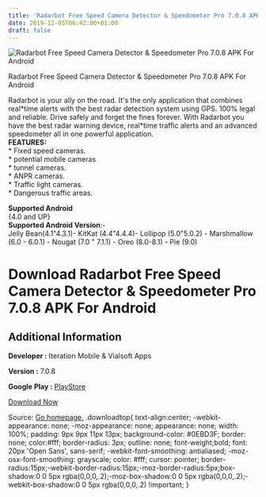 ```yaml
---
title: 'Radarbot Free Speed Camera Detector & Speedometer Pro 7.0.8 APK For Android'
date: 2019-12-05T06:42:00+01:00
draft: false
---
```


![Radarbot Free Speed Camera Detector & Speedometer Pro 7.0.8 APK For Android](https://i0.wp.com/apkhome.net/wp-content/uploads/2019/12/Radarbot-Free-Speed-Camera-Detector-Speedometer-Pro-7.0.8.png "Radarbot Free Speed Camera Detector & Speedometer Pro 7.0.8 APK For Android")

  

Radarbot Free Speed Camera Detector & Speedometer Pro 7.0.8 APK For Android

Radarbot is your ally on the road. It's the only application that combines real\*time alerts with the best radar detection system using GPS. 100% legal and reliable. Drive safely and forget the fines forever. With Radarbot you have the best radar warning device, real\*time traffic alerts and an advanced speedometer all in one powerful application.  
**FEATURES:**  
\* Fixed speed cameras.  
\* potential mobile cameras  
\* tunnel cameras.  
\* ANPR cameras.  
\* Traffic light cameras.  
\* Dangerous traffic areas.

**Supported Android**  
{4.0 and UP}  
**Supported Android Version**:-  
Jelly Bean(4.1"4.3.1)- KitKat (4.4"4.4.4)- Lollipop (5.0"5.0.2) - Marshmallow (6.0 - 6.0.1) - Nougat (7.0 " 7.1.1) - Oreo (8.0-8.1) - Pie (9.0)

Download Radarbot Free Speed Camera Detector & Speedometer Pro 7.0.8 APK For Android
====================================================================================

Additional Information
----------------------

**Developer :** Iteration Mobile & Vialsoft Apps

**Version :** 7.0.8

**Google Play :** [PlayStore](https://play.google.com/store/apps/details?id=com.vialsoft.radarbot_free)

  

[Download Now](https://store4app.co/post/radarbot-free-speed-camera-detector-amp-speedometer-pro-7-0-8-apk-for-android_1575450454)

  
Source: [Go homepage.](https://store4app.co/post/radarbot-free-speed-camera-detector-amp-speedometer-pro-7-0-8-apk-for-android_1575450454) .downloadtop{ text-align:center; -webkit-appearance: none; -moz-appearance: none; appearance: none; width: 100%; padding: 9px 9px 11px 13px; background-color: #0EBD3F; border: none; color:#fff; border-radius: 3px; outline: none; font-weight;bold; font: 20px 'Open Sans', sans-serif; -webkit-font-smoothing: antialiased; -moz-osx-font-smoothing: grayscale; color: #fff; cursor: pointer; border-radius:15px;-webkit-border-radius:15px;-moz-border-radius:5px;box-shadow:0 0 5px rgba(0,0,0,.2);-moz-box-shadow:0 0 5px rgba(0,0,0,.2);-webkit-box-shadow:0 0 5px rgba(0,0,0,.2) !important; }